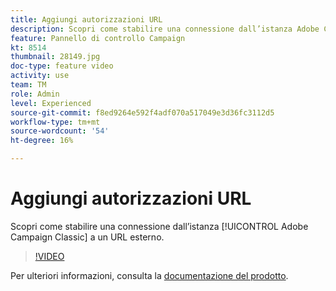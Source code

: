 ```yaml
---
title: Aggiungi autorizzazioni URL
description: Scopri come stabilire una connessione dall’istanza Adobe Campaign Classic a un URL esterno.
feature: Pannello di controllo Campaign
kt: 8514
thumbnail: 28149.jpg
doc-type: feature video
activity: use
team: TM
role: Admin
level: Experienced
source-git-commit: f8ed9264e592f4adf070a517049e3d36fc3112d5
workflow-type: tm+mt
source-wordcount: '54'
ht-degree: 16%

---
```


# Aggiungi autorizzazioni URL

Scopri come stabilire una connessione dall’istanza [!UICONTROL Adobe Campaign Classic] a un URL esterno.

>[!VIDEO](https://video.tv.adobe.com/v/28149?quality=12)

Per ulteriori informazioni, consulta la [documentazione del prodotto](https://experienceleague.adobe.com/docs/control-panel/using/instances-settings/url-permissions.html?lang=it).
